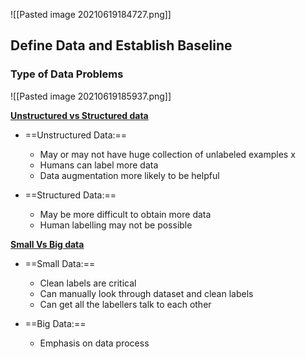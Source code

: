 ![[Pasted image 20210619184727.png]]

## Define Data and Establish Baseline
### Type of Data Problems
![[Pasted image 20210619185937.png]]

<u>**Unstructured vs Structured data**</u>
- ==Unstructured Data:==
	- May or may not have huge collection of unlabeled examples x
	- Humans can label more data
	- Data augmentation more likely to be helpful

- ==Structured Data:==
	- May be more difficult to obtain more data
	- Human labelling may not be possible

<u>**Small Vs Big data**</u>
- ==Small Data:==

	-  Clean labels are critical
	-  Can manually look through dataset and clean labels
	-  Can get all the labellers talk to each other
-  ==Big Data:==
	-  Emphasis on data process